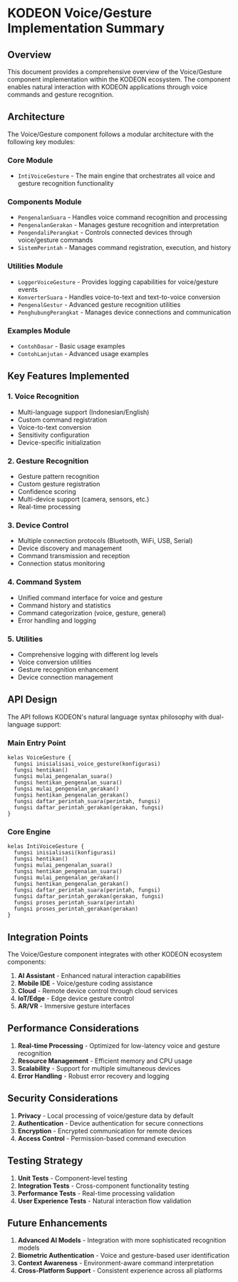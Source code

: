 # KODEON Voice/Gesture Implementation Summary

## Overview

This document provides a comprehensive overview of the Voice/Gesture component implementation within the KODEON ecosystem. The component enables natural interaction with KODEON applications through voice commands and gesture recognition.

## Architecture

The Voice/Gesture component follows a modular architecture with the following key modules:

### Core Module

-   `IntiVoiceGesture` - The main engine that orchestrates all voice and gesture recognition functionality

### Components Module

-   `PengenalanSuara` - Handles voice command recognition and processing
-   `PengenalanGerakan` - Manages gesture recognition and interpretation
-   `PengendaliPerangkat` - Controls connected devices through voice/gesture commands
-   `SistemPerintah` - Manages command registration, execution, and history

### Utilities Module

-   `LoggerVoiceGesture` - Provides logging capabilities for voice/gesture events
-   `KonverterSuara` - Handles voice-to-text and text-to-voice conversion
-   `PengenalGestur` - Advanced gesture recognition utilities
-   `PenghubungPerangkat` - Manages device connections and communication

### Examples Module

-   `ContohDasar` - Basic usage examples
-   `ContohLanjutan` - Advanced usage examples

## Key Features Implemented

### 1. Voice Recognition

-   Multi-language support (Indonesian/English)
-   Custom command registration
-   Voice-to-text conversion
-   Sensitivity configuration
-   Device-specific initialization

### 2. Gesture Recognition

-   Gesture pattern recognition
-   Custom gesture registration
-   Confidence scoring
-   Multi-device support (camera, sensors, etc.)
-   Real-time processing

### 3. Device Control

-   Multiple connection protocols (Bluetooth, WiFi, USB, Serial)
-   Device discovery and management
-   Command transmission and reception
-   Connection status monitoring

### 4. Command System

-   Unified command interface for voice and gesture
-   Command history and statistics
-   Command categorization (voice, gesture, general)
-   Error handling and logging

### 5. Utilities

-   Comprehensive logging with different log levels
-   Voice conversion utilities
-   Gesture recognition enhancement
-   Device connection management

## API Design

The API follows KODEON's natural language syntax philosophy with dual-language support:

### Main Entry Point

```kodeon
kelas VoiceGesture {
  fungsi inisialisasi_voice_gesture(konfigurasi)
  fungsi hentikan()
  fungsi mulai_pengenalan_suara()
  fungsi hentikan_pengenalan_suara()
  fungsi mulai_pengenalan_gerakan()
  fungsi hentikan_pengenalan_gerakan()
  fungsi daftar_perintah_suara(perintah, fungsi)
  fungsi daftar_perintah_gerakan(gerakan, fungsi)
}
```

### Core Engine

```kodeon
kelas IntiVoiceGesture {
  fungsi inisialisasi(konfigurasi)
  fungsi hentikan()
  fungsi mulai_pengenalan_suara()
  fungsi hentikan_pengenalan_suara()
  fungsi mulai_pengenalan_gerakan()
  fungsi hentikan_pengenalan_gerakan()
  fungsi daftar_perintah_suara(perintah, fungsi)
  fungsi daftar_perintah_gerakan(gerakan, fungsi)
  fungsi proses_perintah_suara(perintah)
  fungsi proses_perintah_gerakan(gerakan)
}
```

## Integration Points

The Voice/Gesture component integrates with other KODEON ecosystem components:

1. **AI Assistant** - Enhanced natural interaction capabilities
2. **Mobile IDE** - Voice/gesture coding assistance
3. **Cloud** - Remote device control through cloud services
4. **IoT/Edge** - Edge device gesture control
5. **AR/VR** - Immersive gesture interfaces

## Performance Considerations

1. **Real-time Processing** - Optimized for low-latency voice and gesture recognition
2. **Resource Management** - Efficient memory and CPU usage
3. **Scalability** - Support for multiple simultaneous devices
4. **Error Handling** - Robust error recovery and logging

## Security Considerations

1. **Privacy** - Local processing of voice/gesture data by default
2. **Authentication** - Device authentication for secure connections
3. **Encryption** - Encrypted communication for remote devices
4. **Access Control** - Permission-based command execution

## Testing Strategy

1. **Unit Tests** - Component-level testing
2. **Integration Tests** - Cross-component functionality testing
3. **Performance Tests** - Real-time processing validation
4. **User Experience Tests** - Natural interaction flow validation

## Future Enhancements

1. **Advanced AI Models** - Integration with more sophisticated recognition models
2. **Biometric Authentication** - Voice and gesture-based user identification
3. **Context Awareness** - Environment-aware command interpretation
4. **Cross-Platform Support** - Consistent experience across all platforms
